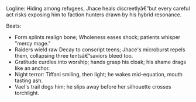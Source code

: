 ﻿---
series: 2
novella: 1
file: S2N1_CH03
type: chapter
pov: Jhace
setting: Neutral refugee camp - triage ring
word_target_min: 1201
word_target_max: 2299
status: outline
---
Logline: Hiding among refugees, Jhace heals discreetlyâ€”but every careful act risks exposing him to faction hunters drawn by his hybrid resonance.

Beats:
- Form splints realign bone; Wholeness eases shock; patients whisper "mercy mage."
- Raiders wield raw Decay to conscript teens; Jhace's microburst repels them, collapsing three tentsâ€”saviors bleed too.
- Gratitude curdles into worship; hands grasp his cloak; his shame drags like an anchor.
- Night terror: Tiffani smiling, then light; he wakes mid-equation, mouth tasting ash.
- Vael's trail dogs him; he slips away before her silhouette crosses torchlight.